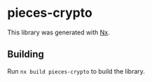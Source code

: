 # pieces-crypto

This library was generated with [Nx](https://nx.dev).

## Building

Run `nx build pieces-crypto` to build the library.
